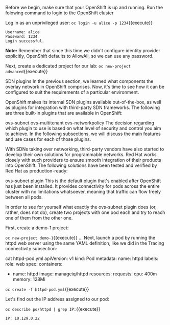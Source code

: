 Before we begin, make sure that your OpenShift is up and running. Run the folowing command to login to the OpenShift cluster

Log in as an unprivileged user:
`oc login -u alice -p 1234`{{execute}}

```
Username: alice
Password: 1234
Login successful.
```

**Note:** Remember that since this time we didn't configure identity provider explicitly, OpenShift defaults to AllowAll, so we can use any password.

Next, create a dedicated project for our lab:
`oc new-project advanced`{{execute}}


SDN plugins
In the previous section, we learned what components the overlay network in OpenShift comprises. Now, it's time to see how it can be configured to suit the requirements of a particular environment.

OpenShift makes its internal SDN plugins available out-of-the-box, as well as plugins for integration with third-party SDN frameworks. The following are three built-in plugins that are available in OpenShift:

ovs-subnet
ovs-multitenant
ovs-networkpolicy
The decision regarding which plugin to use is based on what level of security and control you aim to achieve. In the following subsections, we will discuss the main features and use cases for each of those plugins. 

With SDNs taking over networking, third-party vendors have also started to develop their own solutions for programmable networks. Red Hat works closely with such providers to ensure smooth integration of their products into OpenShift. The following solutions have been tested and verified by Red Hat as production-ready:


ovs-subnet plugin
This is the default plugin that's enabled after OpenShift has just been installed. It provides connectivity for pods across the entire cluster with no limitations whatsoever, meaning that traffic can flow freely between all pods.

In order to see for yourself what exactly the ovs-subnet plugin does (or, rather, does not do), create two projects with one pod each and try to reach one of them from the other one.

First, create a demo-1 project:

`oc new-project demo-1`{{execute}}
...
Next, launch a pod by running the httpd web server using the same YAML definition, like we did in the Tracing connectivity subsection:

cat httpd-pod.yml 
apiVersion: v1
kind: Pod
metadata:
  name: httpd
  labels:
    role: web
spec:
  containers:
  - name: httpd
    image: manageiq/httpd
    resources:
      requests:
        cpu: 400m
        memory: 128Mi


`oc create -f httpd-pod.yml`{{execute}}

 

Let's find out the IP address assigned to our pod:

`oc describe po/httpd | grep IP:`{{execute}}

```
IP: 10.129.0.22
```